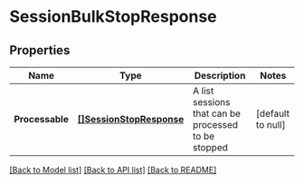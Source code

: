 # SessionBulkStopResponse

## Properties
Name | Type | Description | Notes
------------ | ------------- | ------------- | -------------
**Processable** | [**[]SessionStopResponse**](SessionStopResponse.md) | A list sessions that can be processed to be stopped | [default to null]

[[Back to Model list]](../README.md#documentation-for-models) [[Back to API list]](../README.md#documentation-for-api-endpoints) [[Back to README]](../README.md)


